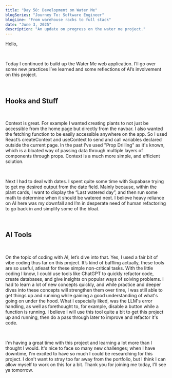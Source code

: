 ```yaml
---
title: "Day 58: Development on Water Me"
blogSeries: "Journey To: Software Engineer"
blogLine: "From warehouse racks to full stack"
date: "June 3, 2025"
description: "An update on progress on the water me project."
---
```


Hello,

<br>

Today I continued to build up the Water Me web application. I’ll go over some new practices I’ve learned and some reflections of AI’s involvement on this project.

<br>

## Hooks and Stuff

<br>

Context is great. For example I wanted creating plants to not just be accessible from the home page but directly from the navbar. I also wanted the fetching function to be easily accessible anywhere on the app. So I used React’s createContext and useContext to send and call variables declared outside the current page. In the past I’ve used "Prop Drilling" as it's known, which is a bloated way of passing data through multiple layers of components through props. Context is a much more simple, and efficient solution.

<br>

Next I had to deal with dates. I spent quite some time with Supabase trying to get my desired output from the date field. Mainly because, within the plant cards, I want to display the “Last watered day”, and then run some math to determine when it should be watered next. I believe heavy reliance on AI here was my downfall and I’m in desperate need of human refactoring to go back in and simplify some of the bloat.

<br>

## AI Tools

<br>

On the topic of coding with AI, let’s dive into that. Yes, I used a fair bit of vibe coding thus far on this project. It’s kind of baffling actually, these tools are so useful, atleast for these simple non-critical tasks. With the little coding I know, I could use tools like ChatGPT to quickly refactor code, create databases, and give insights on popular ways of solving problems. I had to learn a lot of new concepts quickly, and while practice and deeper dives into these concepts will strengthen them over time, I was still able to get things up and running while gaining a good understanding of what's going on under the hood. What I especially liked, was the LLM's error handling, as well as forethought to, for example, disable a button while a function is running. I believe I will use this tool quite a bit to get this project up and running, then do a pass through later to improve and refactor it's code.

<br>

I'm having a great time with this project and learning a lot more than I thought I would. It's nice to face so many new challenges; when I have downtime, I'm excited to have so much I could be researching for this project. I don't want to stray too far away from the portfolio, but I think I can allow myself to work on this for a bit. Thank you for joining me today, I'll see ya tomorrow.
